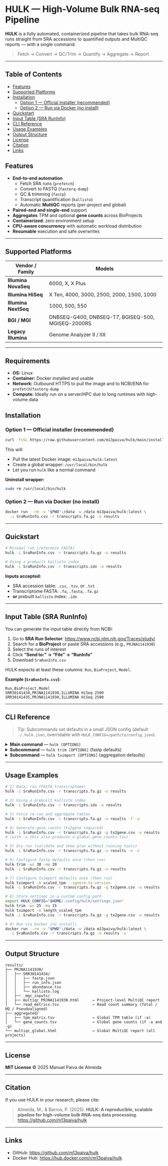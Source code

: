 # **HULK** — High-Volume Bulk RNA-seq Pipeline

**HULK** is a fully automated, containerized pipeline that takes bulk RNA-seq runs straight from SRA accessions to quantified outputs and MultiQC reports — with a single command.

> Fetch → Convert → QC/Trim → Quantify → Aggregate → Report

---

## Table of Contents

- [Features](#features)
- [Supported Platforms](#supported-platforms)
- [Installation](#installation)
  - [Option 1 — Official installer (recommended)](#option-1--official-installer-recommended)
  - [Option 2 — Run via Docker (no install)](#option-2--run-via-docker-no-install)
- [Quickstart](#quickstart)
- [Input Table (SRA RunInfo)](#input-table-sra-runinfo)
- [CLI Reference](#cli-reference)
- [Usage Examples](#usage-examples)
- [Output Structure](#output-structure)
- [License](#license)
- [Citation](#citation)
- [Links](#links)


## Features

- **End-to-end automation**
  - Fetch SRA runs (`prefetch`)
  - Convert to FASTQ (`fasterq-dump`)
  - QC & trimming (`fastp`)
  - Transcript quantification (`kallisto`)
  - Automatic **MultiQC** reports (per-project and global)
- **Paired-end and single-end** support
- **Aggregates** TPM and optional **gene counts** across BioProjects
- **Containerized**: zero environment setup
- **CPU-aware concurrency** with automatic workload distribution
- **Resumable** execution and safe overwrites

---

## Supported Platforms

| Vendor / Family        | Models                                                                 |
|------------------------|-------------------------------------------------------------------------|
| **Illumina NovaSeq**   | 6000, X, X Plus                                                         |
| **Illumina HiSeq**     | X Ten, 4000, 3000, 2500, 2000, 1500, 1000                              |
| **Illumina NextSeq**   | 1000, 500, 550                                                          |
| **BGI / MGI**          | DNBSEQ-G400, DNBSEQ-T7, BGISEQ-500, MGISEQ-2000RS                      |
| **Legacy Illumina**    | Genome Analyzer II / IIX                                               |

---
## Requirements

- **OS:** Linux  
- **Container:** Docker installed and usable  
- **Network:** Outbound HTTPS to pull the image and to NCBI/ENA for `prefetch`/`fasterq-dump`  
- **Compute:** Ideally run on a server/HPC due to long runtimes with high-volume data


## Installation

### Option 1 — Official installer (recommended)

```bash
curl -fsSL https://raw.githubusercontent.com/m13paiva/hulk/main/install_hulk.sh | bash
```

This will:

- Pull the latest Docker image: `m13paiva/hulk:latest`
- Create a global wrapper: `/usr/local/bin/hulk`
- Let you run `hulk` like a normal command

**Uninstall wrapper:**
```bash
sudo rm /usr/local/bin/hulk
```

### Option 2 — Run via Docker (no install)

```bash
docker run --rm -v "$PWD":/data -w /data m13paiva/hulk:latest \
  -i SraRunInfo.csv -r transcripts.fa.gz -o results
```

---

## Quickstart

```bash
# Minimal run (reference FASTA)
hulk -i SraRunInfo.csv -r transcripts.fa.gz -o results

# Using a prebuilt kallisto index
hulk -i SraRunInfo.csv -r transcripts.idx -o results
```

**Inputs accepted:**
- SRA accession table: `.csv`, `.tsv`, or `.txt`
- Transcriptome FASTA: `.fa`, `.fasta`, `.fa.gz`
- **or** prebuilt `kallisto` index: `.idx`

---

## Input Table (SRA RunInfo)

You can generate the input table directly from NCBI:

1. Go to **SRA Run Selector**: https://www.ncbi.nlm.nih.gov/Traces/study/
2. Search for a **BioProject** or paste SRA accessions (e.g., `PRJNA1141930`)
3. Select the runs of interest
4. Click **“Send to:” → “File” → “RunInfo”**
5. Download `SraRunInfo.csv`

HULK expects at least these columns: `Run`, `BioProject`, `Model`.

**Example (`SraRunInfo.csv`):**
```csv
Run,BioProject,Model
SRR30141434,PRJNA1141930,ILLUMINA HiSeq 2500
SRR30141435,PRJNA1141930,ILLUMINA HiSeq 2500
```

---

## CLI Reference

> Tip: Subcommands set defaults in a small JSON config (default `./.hulk.json`, overridable with `HULK_CONFIG=/path/to/config.json`).

<details>
<summary><strong>Main command</strong> — <code>hulk [OPTIONS]</code></summary>

```text
Required I/O
  -i, --input FILE
      Input table (.csv, .tsv, or .txt) with columns: Run, BioProject, Model.  [required]

  -r, --reference FILE
      Reference transcriptome (.fasta, .fa, .fa.gz) or kallisto index (.idx).  [required]

Outputs & performance
  -o, --output DIRECTORY
      Output directory.  [default: output]

  --min-threads INTEGER
      Minimum number of threads per SRR.  [default: 4]

  -t, --max-threads INTEGER
      Maximum total threads.  [default: 10]

Behavior flags
  -v, --verbose
      Show live progress bars and tool logs.

  -f, --force, --overwrite
      Force re-run: overwrite totally/partially processed SRRs.

  -a, --aggregate, --overall-table
      Create a merged TPM table across all BioProjects; if --gene-counts is set,
      also write a global gene-counts table.

  -n, --dry-run
      Validate inputs and configuration, print plan, and exit without running tools.

  -g, --gene-counts FILE
      Enable gene counts using a tx2gene (.csv) with columns transcript_id,gene_id.

  --keep-fastq
      Keep FASTQ files.

  -V, --version
      Show the version and exit.

  -h, --help
      Show this message and exit.
```
</details>

<details>
<summary><strong>Subcommand</strong> — <code>hulk trim [OPTIONS]</code> (fastp defaults)</summary>

```text
  -ws, --window-size INTEGER     fastp sliding window size.
  -mq, --mean-quality INTEGER    fastp mean quality threshold.
  --config FILE                  Settings JSON (default: $HULK_CONFIG or ./.hulk.json).
  -h, --help                     Show help and exit.
```

**Examples:**
```bash
# Show help
hulk trim -h

# Set sliding window and mean quality (persisted)
hulk trim -ws 30 -mq 20
```
</details>

<details>
<summary><strong>Subcommand</strong> — <code>hulk tximport [OPTIONS]</code> (aggregation defaults)</summary>

```text
  -m, --mode [raw_counts|length_scaled_tpm|scaled_tpm|dtu_scaled_tpm]
      tximport aggregation / normalization mode.

  --ignore-tx-version
      Strip transcript version suffixes before matching (default: off).

  --config FILE
      Settings JSON (default: $HULK_CONFIG or ./.hulk.json).

  -h, --help
      Show help and exit.
```

**Examples:**
```bash
# Show help
hulk tximport -h

# Set mode and strip transcript version suffixes (persisted)
hulk tximport -m scaled_tpm --ignore-tx-version
```
</details>

---

## Usage Examples

```bash
# 1) Basic run (FASTA transcriptome)
hulk -i SraRunInfo.csv -r transcripts.fa.gz -o results

# 2) Using a prebuilt kallisto index
hulk -i SraRunInfo.csv -r transcripts.idx -o results

# 3) Force re-run and aggregate tables
hulk -i SraRunInfo.csv -r transcripts.fa.gz -o results -f -a

# 4) Generate gene counts (tx2gene required)
hulk -i SraRunInfo.csv -r transcripts.fa.gz -g tx2gene.csv -o results
# (with -a this also produces a global gene_counts.tsv)

# 5) Dry run (validate and show plan without running tools)
hulk -i SraRunInfo.csv -r transcripts.fa.gz -o results -n -v

# 6) Configure fastp defaults once (then run)
hulk trim -ws 30 -mq 20
hulk -i SraRunInfo.csv -r transcripts.fa.gz -o results

# 7) Configure tximport defaults once (then run)
hulk tximport -m scaled_tpm --ignore-tx-version
hulk -i SraRunInfo.csv -r transcripts.fa.gz -g tx2gene.csv -o results -a

# 8) Store settings in a custom config path
export HULK_CONFIG="$HOME/.config/hulk/settings.json"
hulk trim -ws 25 -mq 15
hulk tximport -m length_scaled_tpm
hulk -i SraRunInfo.csv -r transcripts.fa.gz -g tx2gene.csv -o results

# 9) Run via Docker (no install)
docker run --rm -v "$PWD":/data -w /data m13paiva/hulk:latest \
  -i SraRunInfo.csv -r transcripts.fa.gz -o results -v
```

---

## Output Structure

```text
results/
├── PRJNA1141930/
│   ├── SRR30141434/
│   │   ├── fastp.json
│   │   ├── run_info.json
│   │   ├── abundance.tsv
│   │   └── kallisto.log
│   ├── _mqc_inputs/
│   ├── multiqc_PRJNA1141930.html      ← Project-level MultiQC report
│   └── read_metrics.tsv               ← Read count summary (Total / HQ / Pseudoaligned)
├── aggregated/
│   ├── tpm_matrix.tsv                 ← Global TPM table (if -a)
│   └── gene_counts.tsv                ← Global gene counts (if -a and -g)
└── multiqc_global.html                ← Global MultiQC report (all projects)
```

---

## License

**MIT License** © 2025 Manuel Paiva de Almeida

---

## Citation

If you use HULK in your research, please cite:

> Almeida, M., & Barros, P. (2025). **HULK: A reproducible, scalable pipeline for high-volume bulk RNA-seq data processing.**  
> https://github.com/m13paiva/hulk

---

## Links

- GitHub: <https://github.com/m13paiva/hulk>  
- Docker Hub: <https://hub.docker.com/r/m13paiva/hulk>
